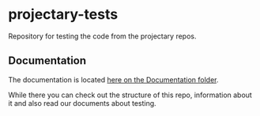 # projectary-tests
Repository for testing the code from the projectary repos.

## Documentation

The documentation is located [here on the Documentation folder](Documentation/index.md).

While there you can check out the structure of this repo, information about it and also read our documents about testing.
